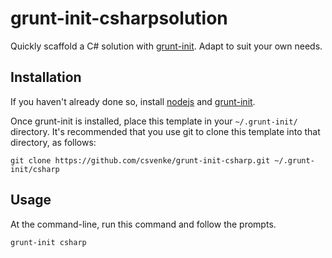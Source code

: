 # grunt-init-csharpsolution

[grunt-init]: http://gruntjs.com/project-scaffolding
[nodejs]: https://nodejs.org/en/

Quickly scaffold a C# solution with [grunt-init][]. Adapt to suit your own needs.

## Installation
If you haven't already done so, install [nodejs][] and [grunt-init][].

Once grunt-init is installed, place this template in your `~/.grunt-init/` directory. It's recommended that you use git to clone this template into that directory, as follows:

```
git clone https://github.com/csvenke/grunt-init-csharp.git ~/.grunt-init/csharp
```

## Usage

At the command-line, run this command and follow the prompts.

```
grunt-init csharp
```
